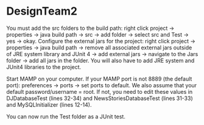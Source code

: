 # DesignTeam2

You must add the src folders to the build path: right click project -> properties -> java build path -> src -> add folder -> select src and Test -> yes -> okay. Configure the external jars for the project: right click project -> properties -> java build path -> remove all associated external jars outside of JRE system library and JUnit 4 -> add external jars -> navigate to the Jars folder -> add all jars in the folder. You will also have to add JRE system and JUnit4 libraries to the project.

Start MAMP on your computer. If your MAMP port is not 8889 (the default port): preferences -> ports -> set ports to default. We also assume that your default password/username = root. If not, you need to edit these values in DJDatabaseTest (lines 32-34) and NewsStoriesDatabaseTest (lines 31-33) and MySQLInitializer (lines 12-14).

You can now run the Test folder as a JUnit test. 

